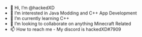 - 👋 Hi, I’m @hackedXD
- 👀 I’m interested in Java Modding and C++ App Development
- 🌱 I’m currently learning C++
- 💞️ I’m looking to collaborate on anything Minecraft Related
- 📫 How to reach me - My discord is hackedXD#7909

<!---
hackedXD/hackedXD is a ✨ special ✨ repository because its `README.md` (this file) appears on your GitHub profile.
You can click the Preview link to take a look at your changes.
--->
